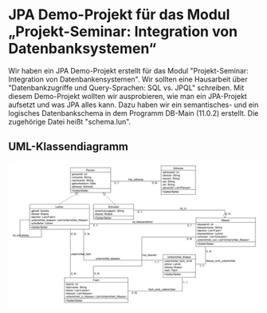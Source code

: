 # JPA Demo-Projekt für das Modul „Projekt-Seminar: Integration von Datenbanksystemen“
Wir haben ein JPA Demo-Projekt erstellt für das Modul "Projekt-Seminar: Integration von Datenbankensystemen". 
Wir sollten eine Hausarbeit über "Datenbankzugriffe und Query-Sprachen: SQL vs. JPQL" schreiben. 
Mit diesem Demo-Projekt wollten wir ausprobieren, wie man ein JPA-Projekt aufsetzt und was JPA alles kann. 
Dazu haben wir ein semantisches- und ein logisches Datenbankschema in dem Programm DB-Main (11.0.2) erstellt. Die zugehörige Datei heißt "schema.lun". 

## UML-Klassendiagramm
![Datei nicht vorhanden!](umlclass.png)
